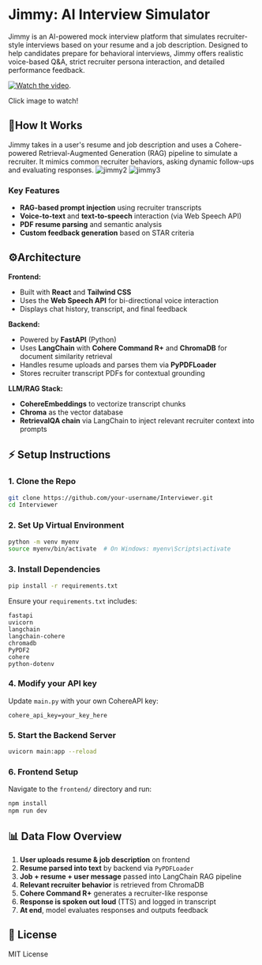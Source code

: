 # Jimmy: AI Interview Simulator

Jimmy is an AI-powered mock interview platform that simulates recruiter-style interviews based on your resume and a job description. Designed to help candidates prepare for behavioral interviews, Jimmy offers realistic voice-based Q&A, strict recruiter persona interaction, and detailed performance feedback.

[![Watch the video](https://github.com/user-attachments/assets/02b3e0cf-9f35-46a6-9067-b5e48184d0d0)](https://www.youtube.com/watch?v=cjplGaNeFnc).

Click image to watch! 

## 🤖How It Works

Jimmy takes in a user's resume and job description and uses a Cohere-powered Retrieval-Augmented Generation (RAG) pipeline to simulate a recruiter. It mimics common recruiter behaviors, asking dynamic follow-ups and evaluating responses.
![jimmy2](https://github.com/user-attachments/assets/6d70f538-3ebd-43ab-b5c8-0873ad7aba79)
![jimmy3](https://github.com/user-attachments/assets/cf72987e-6aed-4e45-b78c-15b4c67b103f)

### Key Features
- **RAG-based prompt injection** using recruiter transcripts
- **Voice-to-text** and **text-to-speech** interaction (via Web Speech API) 
- **PDF resume parsing** and semantic analysis
- **Custom feedback generation** based on STAR criteria

## ⚙️Architecture

**Frontend:**

- Built with **React** and **Tailwind CSS**
- Uses the **Web Speech API** for bi-directional voice interaction
- Displays chat history, transcript, and final feedback

**Backend:**
- Powered by **FastAPI** (Python)
- Uses **LangChain** with **Cohere Command R+** and **ChromaDB** for document similarity retrieval
- Handles resume uploads and parses them via **PyPDFLoader**
- Stores recruiter transcript PDFs for contextual grounding

**LLM/RAG Stack:**
- **CohereEmbeddings** to vectorize transcript chunks
- **Chroma** as the vector database
- **RetrievalQA chain** via LangChain to inject relevant recruiter context into prompts



## ⚡ Setup Instructions

### 1. Clone the Repo
```bash
git clone https://github.com/your-username/Interviewer.git
cd Interviewer
```

### 2. Set Up Virtual Environment
```bash
python -m venv myenv
source myenv/bin/activate  # On Windows: myenv\Scripts\activate
```

### 3. Install Dependencies
```bash
pip install -r requirements.txt
```
Ensure your `requirements.txt` includes:
```
fastapi
uvicorn
langchain
langchain-cohere
chromadb
PyPDF2
cohere
python-dotenv
```

### 4. Modify your API key
Update `main.py` with your own CohereAPI key:
```
cohere_api_key=your_key_here
```

### 5. Start the Backend Server
```bash
uvicorn main:app --reload
```

### 6. Frontend Setup
Navigate to the `frontend/` directory and run:
```bash
npm install
npm run dev
```



## 📊 Data Flow Overview

1. **User uploads resume & job description** on frontend
2. **Resume parsed into text** by backend via `PyPDFLoader`
3. **Job + resume + user message** passed into LangChain RAG pipeline
4. **Relevant recruiter behavior** is retrieved from ChromaDB
5. **Cohere Command R+** generates a recruiter-like response
6. **Response is spoken out loud** (TTS) and logged in transcript
7. **At end**, model evaluates responses and outputs feedback



## 📍 License
MIT License

